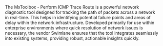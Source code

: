 The MxToolbox - Perform ICMP Trace Route is a powerful network diagnostic tool designed for tracking the path of packets across a network in real-time. This helps in identifying potential failure points and areas of delay within the network infrastructure. Developed primarily for use within enterprise environments where quick resolution of network issues is necessary, the vendor Swimlane ensures that the tool integrates seamlessly into existing systems, providing robust, actionable insights quickly.
